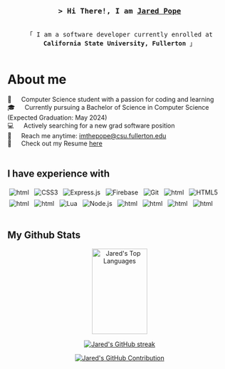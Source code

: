 <!-- Intro  -->
<h3 align="center">
        <samp>&gt; Hi There!, I am
                <b><a target="_blank" href="https://github.com/jpope6">Jared Pope</a></b>
        </samp>
</h3>


<p align="center"> 
  <samp>
    <br>
    「 I am a software developer currently enrolled at <b>California State University, Fullerton</b> 」
    <br>
    <br>
  </samp>
</p>

<!-- p align="center">
 <a href="https://alsiam.com" target="blank">
  <img src="https://img.shields.io/badge/Website-DC143C?style=for-the-badge&logo=medium&logoColor=white" alt="alsiam" />
 </a>
 <a href="https://www.linkedin.com/in/jaredpope6/" target="_blank">
  <img src="https://img.shields.io/badge/LinkedIn-0077B5?style=for-the-badge&logo=linkedin&logoColor=white" alt="jpope"/>
 </a>
</p> -->

<!-- About Section -->
 # About me
 
<p>
  
 👋 &emsp; Computer Science student with a passion for coding and learning<br/>
 🎓 &emsp; Currently pursuing a Bachelor of Science in Computer Science (Expected Graduation: May 2024)<br/>
 💻 &emsp; Actively searching for a new grad software position<br/>
 📧 &emsp; Reach me anytime: <a href="mailto:imthepope@csu.fullerton.edu" target="_blank">imthepope@csu.fullerton.edu</a><br/>
 📄 &emsp; Check out my Resume <a href="https://github.com/jpope6/jpope6/blob/main/Jared_Pope_Resume.pdf" target="_blank">here</a><br/><br/>

</p>

## I have experience with
<div align="left">
<img src="https://img.shields.io/badge/c++-%2300599C.svg?style=for-the-badge&logo=c%2B%2B&logoColor=white" alt="html" style="vertical-align:top; margin:4px">
<img src="https://img.shields.io/badge/CSS3-1572B6?style=for-the-badge&logo=css3&logoColor=white" alt="CSS3" style="vertical-align:top; margin:4px">
<img src="https://img.shields.io/badge/Express.js-000000?style=for-the-badge&logo=express&logoColor=white" alt="Express.js" style="vertical-align:top; margin:4px">
<img src="https://img.shields.io/badge/Firebase-FFCA28?style=for-the-badge&logo=firebase&logoColor=white" alt="Firebase" style="vertical-align:top; margin:4px">
<img src="https://img.shields.io/badge/Git-F05032?style=for-the-badge&logo=git&logoColor=white" alt="Git" style="vertical-align:top; margin:4px">
<img src="https://img.shields.io/badge/go-%2300ADD8.svg?style=for-the-badge&logo=go&logoColor=white" alt="html" style="vertical-align:top; margin:4px">
<img src="https://img.shields.io/badge/HTML5-E34F26?style=for-the-badge&logo=html5&logoColor=white" alt="HTML5" style="vertical-align:top; margin:4px">
<img src="https://img.shields.io/badge/javascript-%23323330.svg?style=for-the-badge&logo=javascript&logoColor=%23F7DF1E" alt="html" style="vertical-align:top; margin:4px">
<img src="https://img.shields.io/badge/-Linux-yellow?logo=linux&style=for-the-badge&logoColor=white" alt="html" style="vertical-align:top; margin:4px">
<img src="https://img.shields.io/badge/Lua-2C2D72?style=for-the-badge&logo=lua&logoColor=white" alt="Lua" style="vertical-align:top; margin:4px">
<img src="https://img.shields.io/badge/Nodejs-3C873A?style=for-the-badge&logo=node.js&logoColor=white" alt="Node.js" style="vertical-align:top; margin:4px">
<img src="https://img.shields.io/badge/python-3670A0?style=for-the-badge&logo=python&logoColor=ffdd54" alt="html" style="vertical-align:top; margin:4px">
<img src="https://img.shields.io/badge/react-%2320232a.svg?style=for-the-badge&logo=react&logoColor=%2361DAFB" alt="html" style="vertical-align:top; margin:4px">
<img src="https://img.shields.io/badge/-SQL-red?logo=sql&style=for-the-badge&logoColor=lightgrey" alt="html" style="vertical-align:top; margin:4px">
<img src="https://img.shields.io/badge/-Svelte-red?style=for-the-badge&logoColor=white&logo=Svelte" alt="html" style="vertical-align:top; margin:4px">
</div>

<br/>

## My Github Stats
 <p align="center">
  <a href="https://github.com/jpope6"><img alt="Jared's Top Languages" src="https://denvercoder1-github-readme-stats.vercel.app/api/top-langs/?username=jpope6&langs_count=8&hide=HTML,CSS&count_private=true&layout=compact&theme=react&border_color=7F3FBF&bg_color=0D1117&title_color=F85D7F&icon_color=F8D866" height="192px" width="49.5%"/></a>
</p>

<p align="center">
  <a href="https://github.com/jpope6">
    <img src="https://github-readme-streak-stats.herokuapp.com/?user=jpope6&theme=radical&border=7F3FBF&background=0D1117" alt="Jared's GitHub streak"/>
  </a>
</p>

<p align="center">
  <a href="https://github.com/jpope6">
    <img src="https://github-profile-summary-cards.vercel.app/api/cards/profile-details?username=jpope6&theme=radical" alt="Jared's GitHub Contribution"/>
  </a>
</p>
